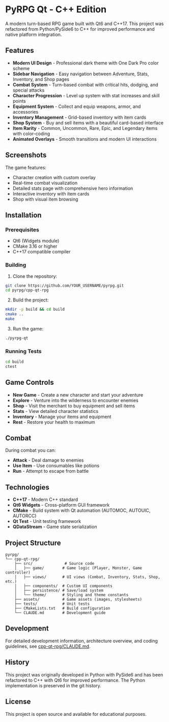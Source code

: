 # PyRPG Qt - C++ Edition

A modern turn-based RPG game built with Qt6 and C++17. This project was refactored from Python/PySide6 to C++ for improved performance and native platform integration.

## Features

- **Modern UI Design** - Professional dark theme with One Dark Pro color scheme
- **Sidebar Navigation** - Easy navigation between Adventure, Stats, Inventory, and Shop pages
- **Combat System** - Turn-based combat with critical hits, dodging, and special attacks
- **Character Progression** - Level up system with stat increases and skill points
- **Equipment System** - Collect and equip weapons, armor, and accessories
- **Inventory Management** - Grid-based inventory with item cards
- **Shop System** - Buy and sell items with a beautiful card-based interface
- **Item Rarity** - Common, Uncommon, Rare, Epic, and Legendary items with color-coding
- **Animated Overlays** - Smooth transitions and modern UI interactions

## Screenshots

The game features:
- Character creation with custom overlay
- Real-time combat visualization
- Detailed stats page with comprehensive hero information
- Interactive inventory with item cards
- Shop with visual item browsing

## Installation

### Prerequisites
- Qt6 (Widgets module)
- CMake 3.16 or higher
- C++17 compatible compiler

### Building

1. Clone the repository:
```bash
git clone https://github.com/YOUR_USERNAME/pyrpg.git
cd pyrpg/cpp-qt-rpg
```

2. Build the project:
```bash
mkdir -p build && cd build
cmake ..
make
```

3. Run the game:
```bash
./pyrpg-qt
```

### Running Tests
```bash
cd build
ctest
```

## Game Controls

- **New Game** - Create a new character and start your adventure
- **Explore** - Venture into the wilderness to encounter enemies
- **Shop** - Visit the merchant to buy equipment and sell items
- **Stats** - View detailed character statistics
- **Inventory** - Manage your items and equipment
- **Rest** - Restore your health to maximum

## Combat

During combat you can:
- **Attack** - Deal damage to enemies
- **Use Item** - Use consumables like potions
- **Run** - Attempt to escape from battle

## Technologies

- **C++17** - Modern C++ standard
- **Qt6 Widgets** - Cross-platform GUI framework
- **CMake** - Build system with Qt automation (AUTOMOC, AUTOUIC, AUTORCC)
- **Qt Test** - Unit testing framework
- **QDataStream** - Game state serialization

## Project Structure

```
pyrpg/
└── cpp-qt-rpg/
    ├── src/              # Source code
    │   ├── game/        # Game logic (Player, Monster, Game controller)
    │   ├── views/       # UI views (Combat, Inventory, Stats, Shop, etc.)
    │   ├── components/  # Custom UI components
    │   ├── persistence/ # Save/load system
    │   └── theme/       # Styling and theme constants
    ├── assets/          # Game assets (images, stylesheets)
    ├── tests/           # Unit tests
    ├── CMakeLists.txt   # Build configuration
    └── CLAUDE.md        # Development guide
```

## Development

For detailed development information, architecture overview, and coding guidelines, see [cpp-qt-rpg/CLAUDE.md](cpp-qt-rpg/CLAUDE.md).

## History

This project was originally developed in Python with PySide6 and has been refactored to C++ with Qt6 for improved performance. The Python implementation is preserved in the git history.

## License

This project is open source and available for educational purposes.
